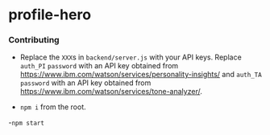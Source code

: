 # profile-hero

### Contributing

- Replace the `XXX`s in `backend/server.js` with your API keys. Replace `auth_PI` `password` with an API key obtained from https://www.ibm.com/watson/services/personality-insights/ and `auth_TA` `password` with an API key obtained from https://www.ibm.com/watson/services/tone-analyzer/.

- `npm i` from the root.

-`npm start`
